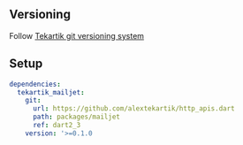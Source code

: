 ## Versioning

Follow [Tekartik git versioning system](https://github.com/tekartik/common.dart/blob/main/doc/tekartik_versioning.md)

## Setup

```yaml
dependencies:
  tekartik_mailjet:
    git:
      url: https://github.com/alextekartik/http_apis.dart
      path: packages/mailjet
      ref: dart2_3
    version: '>=0.1.0
```
